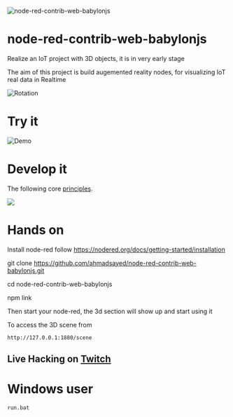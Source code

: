 
![node-red-contrib-web-babylonjs](https://github.com/ahmadsayed/node-red-contrib-web-babylonjs/workflows/node-red-contrib-web-babylonjs/badge.svg)

# node-red-contrib-web-babylonjs

Realize an IoT project with 3D objects, it is in very early stage

The aim of this project is build augemented reality nodes, for visualizing IoT real data in Realtime

![Rotation](https://github.com/ahmadsayed/node-red-contrib-web-babylonjs/blob/master/snapshots/rotation.gif)

# Try it 

![Demo](https://github.com/ahmadsayed/node-red-contrib-web-babylonjs/blob/master/snapshots/Demo.gif)

# Develop it

The following core [principles](https://twitter.com/knolleary/status/1275740133975785472).

![](https://raw.githubusercontent.com/ahmadsayed/node-red-contrib-web-babylonjs/master/snapshots/principles.png)



# Hands on

Install node-red follow https://nodered.org/docs/getting-started/installation

git clone https://github.com/ahmadsayed/node-red-contrib-web-babylonjs.git

cd node-red-contrib-web-babylonjs

npm link

Then start your node-red, the 3d section will show up and start using it

To access the 3D scene from 

```
http://127.0.0.1:1880/scene
```

## Live Hacking on [Twitch](https://www.twitch.tv/ahmadsayed1983)


# Windows user

``` 
run.bat
```
